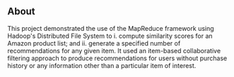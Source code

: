 ## About

This project demonstrated the use of the MapReduce framework using Hadoop's Distributed File System to i. compute similarity scores for an Amazon product list; and ii. generate a specified number of recommendations for any given item. It used an item-based collaborative filtering approach to produce recommendations for users without purchase history or any information other than a particular item of interest.
